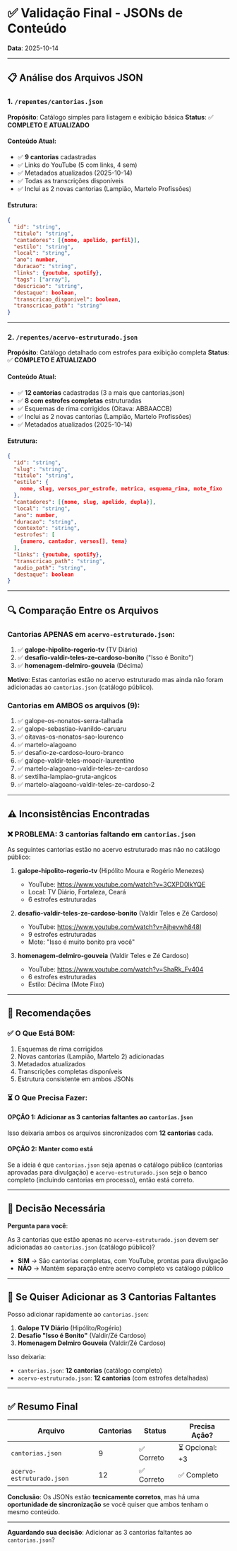 # ✅ Validação Final - JSONs de Conteúdo

**Data**: 2025-10-14

---

## 📋 Análise dos Arquivos JSON

### 1. `/repentes/cantorias.json`
**Propósito**: Catálogo simples para listagem e exibição básica
**Status**: ✅ **COMPLETO E ATUALIZADO**

#### Conteúdo Atual:
- ✅ **9 cantorias** cadastradas
- ✅ Links do YouTube (5 com links, 4 sem)
- ✅ Metadados atualizados (2025-10-14)
- ✅ Todas as transcrições disponíveis
- ✅ Inclui as 2 novas cantorias (Lampião, Martelo Profissões)

#### Estrutura:
```json
{
  "id": "string",
  "titulo": "string",
  "cantadores": [{nome, apelido, perfil}],
  "estilo": "string",
  "local": "string",
  "ano": number,
  "duracao": "string",
  "links": {youtube, spotify},
  "tags": ["array"],
  "descricao": "string",
  "destaque": boolean,
  "transcricao_disponivel": boolean,
  "transcricao_path": "string"
}
```

---

### 2. `/repentes/acervo-estruturado.json`
**Propósito**: Catálogo detalhado com estrofes para exibição completa
**Status**: ✅ **COMPLETO E ATUALIZADO**

#### Conteúdo Atual:
- ✅ **12 cantorias** cadastradas (3 a mais que cantorias.json)
- ✅ **8 com estrofes completas** estruturadas
- ✅ Esquemas de rima corrigidos (Oitava: ABBAACCB)
- ✅ Inclui as 2 novas cantorias (Lampião, Martelo Profissões)
- ✅ Metadados atualizados (2025-10-14)

#### Estrutura:
```json
{
  "id": "string",
  "slug": "string",
  "titulo": "string",
  "estilo": {
    nome, slug, versos_por_estrofe, metrica, esquema_rima, mote_fixo
  },
  "cantadores": [{nome, slug, apelido, dupla}],
  "local": "string",
  "ano": number,
  "duracao": "string",
  "contexto": "string",
  "estrofes": [
    {numero, cantador, versos[], tema}
  ],
  "links": {youtube, spotify},
  "transcricao_path": "string",
  "audio_path": "string",
  "destaque": boolean
}
```

---

## 🔍 Comparação Entre os Arquivos

### Cantorias APENAS em `acervo-estruturado.json`:
1. ✅ **galope-hipolito-rogerio-tv** (TV Diário)
2. ✅ **desafio-valdir-teles-ze-cardoso-bonito** ("Isso é Bonito")
3. ✅ **homenagem-delmiro-gouveia** (Décima)

**Motivo**: Estas cantorias estão no acervo estruturado mas ainda não foram adicionadas ao `cantorias.json` (catálogo público).

### Cantorias em AMBOS os arquivos (9):
1. ✅ galope-os-nonatos-serra-talhada
2. ✅ galope-sebastiao-ivanildo-caruaru
3. ✅ oitavas-os-nonatos-sao-lourenco
4. ✅ martelo-alagoano
5. ✅ desafio-ze-cardoso-louro-branco
6. ✅ galope-valdir-teles-moacir-laurentino
7. ✅ martelo-alagoano-valdir-teles-ze-cardoso
8. ✅ sextilha-lampiao-gruta-angicos
9. ✅ martelo-alagoano-valdir-teles-ze-cardoso-2

---

## ⚠️ Inconsistências Encontradas

### ❌ PROBLEMA: 3 cantorias faltando em `cantorias.json`

As seguintes cantorias estão no acervo estruturado mas não no catálogo público:

1. **galope-hipolito-rogerio-tv** (Hipólito Moura e Rogério Menezes)
   - YouTube: https://www.youtube.com/watch?v=3CXPD0IkYQE
   - Local: TV Diário, Fortaleza, Ceará
   - 6 estrofes estruturadas

2. **desafio-valdir-teles-ze-cardoso-bonito** (Valdir Teles e Zé Cardoso)
   - YouTube: https://www.youtube.com/watch?v=Ajhevwh848I
   - 9 estrofes estruturadas
   - Mote: "Isso é muito bonito pra você"

3. **homenagem-delmiro-gouveia** (Valdir Teles e Zé Cardoso)
   - YouTube: https://www.youtube.com/watch?v=ShaRk_Fv404
   - 6 estrofes estruturadas
   - Estilo: Décima (Mote Fixo)

---

## 🎯 Recomendações

### ✅ O Que Está BOM:
1. Esquemas de rima corrigidos
2. Novas cantorias (Lampião, Martelo 2) adicionadas
3. Metadados atualizados
4. Transcrições completas disponíveis
5. Estrutura consistente em ambos JSONs

### ⏳ O Que Precisa Fazer:

#### OPÇÃO 1: Adicionar as 3 cantorias faltantes ao `cantorias.json`
Isso deixaria ambos os arquivos sincronizados com **12 cantorias** cada.

#### OPÇÃO 2: Manter como está
Se a ideia é que `cantorias.json` seja apenas o catálogo público (cantorias aprovadas para divulgação) e `acervo-estruturado.json` seja o banco completo (incluindo cantorias em processo), então está correto.

---

## 📝 Decisão Necessária

**Pergunta para você**: 

As 3 cantorias que estão apenas no `acervo-estruturado.json` devem ser adicionadas ao `cantorias.json` (catálogo público)?

- **SIM** → São cantorias completas, com YouTube, prontas para divulgação
- **NÃO** → Mantém separação entre acervo completo vs catálogo público

---

## 🔧 Se Quiser Adicionar as 3 Cantorias Faltantes

Posso adicionar rapidamente ao `cantorias.json`:

1. **Galope TV Diário** (Hipólito/Rogério)
2. **Desafio "Isso é Bonito"** (Valdir/Zé Cardoso)  
3. **Homenagem Delmiro Gouveia** (Valdir/Zé Cardoso)

Isso deixaria:
- `cantorias.json`: **12 cantorias** (catálogo completo)
- `acervo-estruturado.json`: **12 cantorias** (com estrofes detalhadas)

---

## ✅ Resumo Final

| Arquivo | Cantorias | Status | Precisa Ação? |
|---------|-----------|--------|---------------|
| `cantorias.json` | 9 | ✅ Correto | ⏳ Opcional: +3 |
| `acervo-estruturado.json` | 12 | ✅ Correto | ✅ Completo |

**Conclusão**: Os JSONs estão **tecnicamente corretos**, mas há uma **oportunidade de sincronização** se você quiser que ambos tenham o mesmo conteúdo.

---

**Aguardando sua decisão**: Adicionar as 3 cantorias faltantes ao `cantorias.json`?


